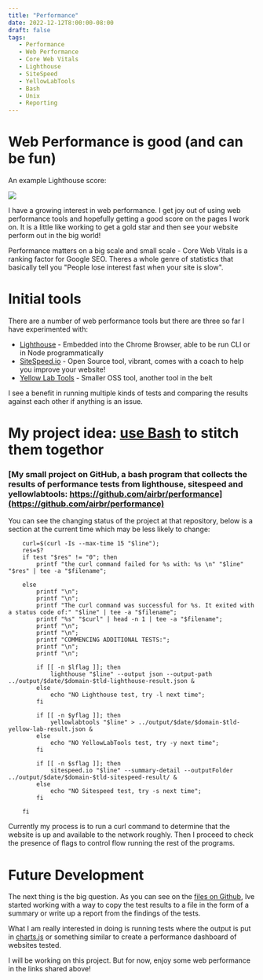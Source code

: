 ```yaml
---
title: "Performance"
date: 2022-12-12T8:00:00-08:00
draft: false
tags: 
   - Performance
   - Web Performance
   - Core Web Vitals
   - Lighthouse
   - SiteSpeed
   - YellowLabTools
   - Bash
   - Unix
   - Reporting
---
```


# Web Performance is good (and can be fun)


An example Lighthouse score:

![](/lighthouse.png)

I have a growing interest in web performance. I get joy out of using web performance tools and hopefully getting a good score on the pages I work on. It is a little like working to get a gold star and then see your website perform out in the big world!

Performance matters on a big scale and small scale - Core Web Vitals is a ranking factor for Google SEO. Theres a whole genre of statistics that basically tell you "People lose interest fast when your site is slow".

# Initial tools

There are a number of web performance tools but there are three so far I have experimented with:

* [Lighthouse](https://github.com/GoogleChrome/lighthouse) - Embedded into the Chrome Browser, able to be run CLI or in Node programmatically
* [SiteSpeed.io](https://www.sitespeed.io/) - Open Source tool, vibrant, comes with a coach to help you improve your website!
* [Yellow Lab Tools](https://yellowlab.tools/) - Smaller OSS tool, another tool in the belt

I see a benefit in running multiple kinds of tests and comparing the results against each other if anything is an issue.

# My project idea: [use Bash](https://en.wikipedia.org/wiki/Bash_(Unix_shell)) to stitch them togethor 

### [My small project on GitHub, a bash program that collects the results of performance tests from lighthouse, sitespeed and yellowlabtools: https://github.com/airbr/performance](https://github.com/airbr/performance)


You can see the changing status of the project at that repository, below is a section at the current time which may be less likely to change:

```
    curl=$(curl -Is --max-time 15 "$line");
    res=$?
    if test "$res" != "0"; then
        printf "the curl command failed for %s with: %s \n" "$line" "$res" | tee -a "$filename";
        
    else
        printf "\n";
        printf "\n";
        printf "The curl command was successful for %s. It exited with a status code of:" "$line" | tee -a "$filename";
        printf "%s" "$curl" | head -n 1 | tee -a "$filename";
        printf "\n";
        printf "\n";
        printf "COMMENCING ADDITIONAL TESTS:";
        printf "\n";
        printf "\n";

        if [[ -n $lflag ]]; then
            lighthouse "$line" --output json --output-path ../output/$date/$domain-$tld-lighthouse-result.json &
        else
            echo "NO Lighthouse test, try -l next time";
        fi

        if [[ -n $yflag ]]; then
            yellowlabtools "$line" > ../output/$date/$domain-$tld-yellow-lab-result.json &
        else
            echo "NO YellowLabTools test, try -y next time";
        fi

        if [[ -n $sflag ]]; then
            sitespeed.io "$line" --summary-detail --outputFolder ../output/$date/$domain-$tld-sitespeed-result/ &
        else
            echo "NO Sitespeed test, try -s next time";
        fi

    fi
```

Currently my process is to run a curl command to determine that the website is up and available to the network roughly. Then I proceed to check the presence of flags to control flow running the rest of the programs.


# Future Development

The next thing is the big question. As you can see on the [files on Github](https://github.com/airbr/performance/blob/main/src/battery.sh), Ive started working with a way to copy the test results to a file in the form of a summary or write up a report from the findings of the tests.

What I am really interested in doing is running tests where the output is put in [charts.js](https://www.chartjs.org/) or something similar to create a performance dashboard of websites tested.

I will be working on this project. But for now, enjoy some web performance in the links shared above!